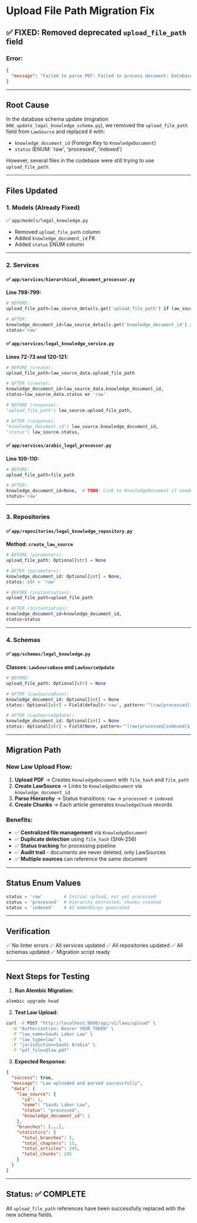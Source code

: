 # Upload File Path Migration Fix

## ✅ **FIXED: Removed deprecated `upload_file_path` field**

### **Error:**
```json
{
  "message": "Failed to parse PDF: Failed to process document: Database persistence failed: 'upload_file_path' is an invalid keyword argument for LawSource"
}
```

---

## **Root Cause**

In the database schema update (migration `006_update_legal_knowledge_schema.py`), we removed the `upload_file_path` field from `LawSource` and replaced it with:
- `knowledge_document_id` (Foreign Key to `KnowledgeDocument`)
- `status` (ENUM: 'raw', 'processed', 'indexed')

However, several files in the codebase were still trying to use `upload_file_path`.

---

## **Files Updated**

### **1. Models (Already Fixed)**
✅ `app/models/legal_knowledge.py`
- Removed `upload_file_path` column
- Added `knowledge_document_id` FK
- Added `status` ENUM column

---

### **2. Services**

#### ✅ `app/services/hierarchical_document_processor.py`
**Line 798-799:**
```python
# BEFORE:
upload_file_path=law_source_details.get('upload_file_path') if law_source_details else None

# AFTER:
knowledge_document_id=law_source_details.get('knowledge_document_id') if law_source_details else None,
status='raw'
```

#### ✅ `app/services/legal_knowledge_service.py`
**Lines 72-73 and 120-121:**
```python
# BEFORE (create):
upload_file_path=law_source_data.upload_file_path

# AFTER (create):
knowledge_document_id=law_source_data.knowledge_document_id,
status=law_source_data.status or 'raw'

# BEFORE (response):
"upload_file_path": law_source.upload_file_path,

# AFTER (response):
"knowledge_document_id": law_source.knowledge_document_id,
"status": law_source.status,
```

#### ✅ `app/services/arabic_legal_processor.py`
**Line 109-110:**
```python
# BEFORE:
upload_file_path=file_path

# AFTER:
knowledge_document_id=None,  # TODO: Link to KnowledgeDocument if needed
status='raw'
```

---

### **3. Repositories**

#### ✅ `app/repositories/legal_knowledge_repository.py`
**Method: `create_law_source`**
```python
# BEFORE (parameters):
upload_file_path: Optional[str] = None

# AFTER (parameters):
knowledge_document_id: Optional[int] = None,
status: str = 'raw'

# BEFORE (instantiation):
upload_file_path=upload_file_path

# AFTER (instantiation):
knowledge_document_id=knowledge_document_id,
status=status
```

---

### **4. Schemas**

#### ✅ `app/schemas/legal_knowledge.py`
**Classes: `LawSourceBase` and `LawSourceUpdate`**
```python
# BEFORE:
upload_file_path: Optional[str] = None

# AFTER (LawSourceBase):
knowledge_document_id: Optional[int] = None
status: Optional[str] = Field(default='raw', pattern='^(raw|processed|indexed)$')

# AFTER (LawSourceUpdate):
knowledge_document_id: Optional[int] = None
status: Optional[str] = Field(None, pattern='^(raw|processed|indexed)$')
```

---

## **Migration Path**

### **New Law Upload Flow:**
1. **Upload PDF** → Creates `KnowledgeDocument` with `file_hash` and `file_path`
2. **Create LawSource** → Links to `KnowledgeDocument` via `knowledge_document_id`
3. **Parse Hierarchy** → Status transitions: `raw` → `processed` → `indexed`
4. **Create Chunks** → Each article generates `KnowledgeChunk` records

### **Benefits:**
- ✅ **Centralized file management** via `KnowledgeDocument`
- ✅ **Duplicate detection** using `file_hash` (SHA-256)
- ✅ **Status tracking** for processing pipeline
- ✅ **Audit trail** - documents are never deleted, only LawSources
- ✅ **Multiple sources** can reference the same document

---

## **Status Enum Values**

```python
status = 'raw'        # Initial upload, not yet processed
status = 'processed'  # Hierarchy extracted, chunks created
status = 'indexed'    # AI embeddings generated
```

---

## **Verification**

✅ No linter errors
✅ All services updated
✅ All repositories updated
✅ All schemas updated
✅ Migration script ready

---

## **Next Steps for Testing**

1. **Run Alembic Migration:**
```bash
alembic upgrade head
```

2. **Test Law Upload:**
```bash
curl -X POST "http://localhost:8000/api/v1/laws/upload" \
  -H "Authorization: Bearer YOUR_TOKEN" \
  -F "law_name=Saudi Labor Law" \
  -F "law_type=law" \
  -F "jurisdiction=Saudi Arabia" \
  -F "pdf_file=@law.pdf"
```

3. **Expected Response:**
```json
{
  "success": true,
  "message": "Law uploaded and parsed successfully",
  "data": {
    "law_source": {
      "id": 1,
      "name": "Saudi Labor Law",
      "status": "processed",
      "knowledge_document_id": 1
    },
    "branches": [...],
    "statistics": {
      "total_branches": 5,
      "total_chapters": 15,
      "total_articles": 245,
      "total_chunks": 245
    }
  }
}
```

---

## **Status: ✅ COMPLETE**

All `upload_file_path` references have been successfully replaced with the new schema fields.
